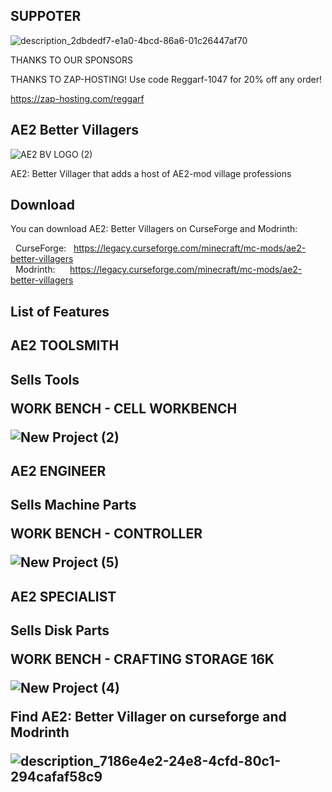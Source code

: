 <h2>SUPPOTER</h2>

![description_2dbdedf7-e1a0-4bcd-86a6-01c26447af70](https://github.com/user-attachments/assets/95182bc5-3803-4c00-bce0-df9b470da205)

THANKS TO OUR SPONSORS

THANKS TO ZAP-HOSTING! Use code Reggarf-1047 for 20% off any order!

https://zap-hosting.com/reggarf
<h2>AE2 Better Villagers</h2>

![AE2 BV LOGO (2)](https://github.com/user-attachments/assets/5fd624f2-ba74-4800-807f-a56008ecbf74)

AE2: Better Villager that adds a host of AE2-mod village professions
<h2>Download</h2>
<p>You can download AE2: Better Villagers on CurseForge and Modrinth:</p><p>&nbsp;&nbsp;CurseForge: &nbsp;&nbsp;<a href="https://legacy.curseforge.com/minecraft/mc-mods/ae2-better-villagers">https://legacy.curseforge.com/minecraft/mc-mods/ae2-better-villagers</a><br>&nbsp;&nbsp;Modrinth: &nbsp;&nbsp;&nbsp;&nbsp;&nbsp;<a href="https://legacy.curseforge.com/minecraft/mc-mods/ae2-better-villagers">https://legacy.curseforge.com/minecraft/mc-mods/ae2-better-villagers</a></p>
<h2>List of Features<h2>
<h2>AE2 TOOLSMITH<h2>

Sells Tools

WORK BENCH  -  CELL WORKBENCH

![New Project (2)](https://github.com/user-attachments/assets/5616f0ca-dcb0-44fa-86a8-ded09ea78481)

<h2>AE2 ENGINEER<h2>

Sells Machine Parts

WORK BENCH  -  CONTROLLER

![New Project (5)](https://github.com/user-attachments/assets/1f3335d7-2edf-4d3e-8b83-32572c7c5aab)

<h2>AE2 SPECIALIST<h2>

Sells Disk Parts

WORK BENCH  -  CRAFTING STORAGE 16K

![New Project (4)](https://github.com/user-attachments/assets/c258de03-880b-4f1d-9154-edb7cb769ca0)

Find AE2: Better Villager on curseforge and Modrinth


![description_7186e4e2-24e8-4cfd-80c1-294cafaf58c9](https://github.com/user-attachments/assets/5f8d5ca4-b04b-4545-89ed-164613acc07c)
